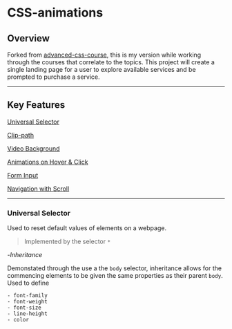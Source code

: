 # CSS-animations

## Overview

Forked from [advanced-css-course](https://github.com/jonasschmedtmann/advanced-css-course), this is my version while working through the courses that correlate to the topics. This project will create a single landing page for a user to explore available services and be prompted to purchase a service.

---

## Key Features

[Universal Selector](#universal-selector)

[Clip-path](#clip-path)

[Video Background](#video-background)

[Animations on Hover & Click](#animations)

[Form Input](#form)

[Navigation with Scroll](#navigation)

---

### **Universal Selector**

Used to reset default values of elements on a webpage.

> Implemented by the selector `*`

-_Inheritance_

Demonstated through the use a the `body` selector, inheritance allows for the commencing elements to be given the same properties as their parent `body`. Used to define

    - font-family
    - font-weight
    - font-size
    - line-height
    - color
